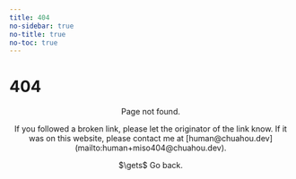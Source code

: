 ```yaml
---
title: 404
no-sidebar: true
no-title: true
no-toc: true
---
```


# 404

<p><center>
Page not found.
</center></p>

<center>
If you followed a broken link, please let the originator of the link know. If it
was on this website, please contact me at
[human@chuahou.dev](mailto:human+miso404@chuahou.dev).
</center>

<p>
<center>
<a onclick="window.history.back()">$\gets$ Go back.</a>
</center>
</p>

